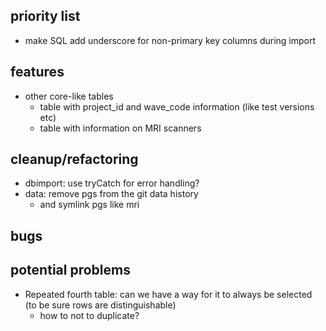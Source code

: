 
## priority list  
- make SQL add underscore for non-primary key columns during import

## features
  * other core-like tables
    * table with project_id and wave_code information (like test versions etc)
    * table with information on MRI scanners


## cleanup/refactoring
  * dbimport: use tryCatch for error handling?
  * data: remove pgs from the git data history
    * and symlink pgs like mri

## bugs

## potential problems
  * Repeated fourth table: can we have a way for it to always be selected (to be sure rows are distinguishable)
    * how to not to duplicate?
